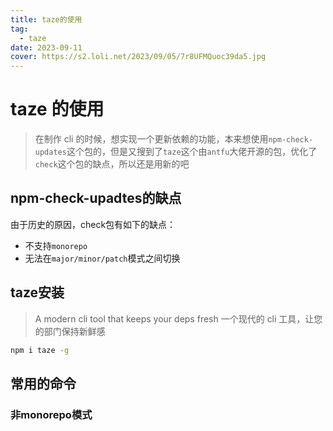```yaml
---
title: taze的使用
tag:
  - taze
date: 2023-09-11
cover: https://s2.loli.net/2023/09/05/7r8UFMQuoc39da5.jpg
---
```


# taze 的使用

> 在制作 cli 的时候，想实现一个更新依赖的功能，本来想使用`npm-check-updates`这个包的，但是又搜到了`taze`这个由`antfu`大佬开源的包，优化了`check`这个包的缺点，所以还是用新的吧

## npm-check-upadtes的缺点

由于历史的原因，check包有如下的缺点：
- 不支持`monorepo`
- 无法在`major/minor/patch`模式之间切换

## taze安装

> A modern cli tool that keeps your deps fresh
> 一个现代的 cli 工具，让您的部门保持新鲜感

```bash
npm i taze -g
```

## 常用的命令

### 非monorepo模式


